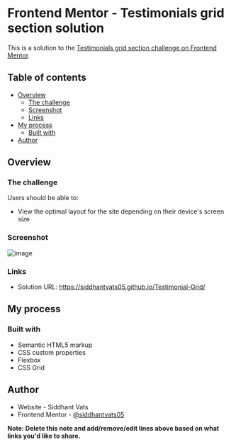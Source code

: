 # Frontend Mentor - Testimonials grid section solution

This is a solution to the [Testimonials grid section challenge on Frontend Mentor](https://www.frontendmentor.io/challenges/testimonials-grid-section-Nnw6J7Un7).  

## Table of contents

- [Overview](#overview)
  - [The challenge](#the-challenge)
  - [Screenshot](#screenshot)
  - [Links](#links)
- [My process](#my-process)
  - [Built with](#built-with)
- [Author](#author)


## Overview

### The challenge

Users should be able to:

- View the optimal layout for the site depending on their device's screen size

### Screenshot
![image](https://user-images.githubusercontent.com/98140422/153484377-37b93ed4-b78c-4144-b152-5700e19401bf.png)



### Links

- Solution URL: https://siddhantvats05.github.io/Testimonial-Grid/

## My process

### Built with

- Semantic HTML5 markup
- CSS custom properties
- Flexbox
- CSS Grid

## Author

- Website - Siddhant Vats
- Frontend Mentor - [@siddhantvats05](https://www.frontendmentor.io/profile/siddhantvats05)

**Note: Delete this note and add/remove/edit lines above based on what links you'd like to share.**
